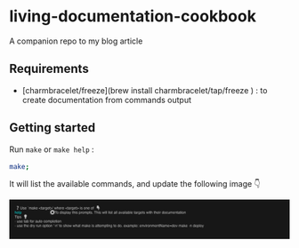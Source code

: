 # living-documentation-cookbook

A companion repo to my blog article

## Requirements

- [charmbracelet/freeze](brew install charmbracelet/tap/freeze
) : to create documentation from commands output

## Getting started

Run `make` or `make help` :

```sh
make;
```

It will list the available commands, and update the following image 👇

![Available commands generated automatically](./docs/available-commands.png)
